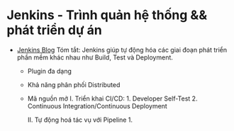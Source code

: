 # Jenkins - Trình quản hệ thống && phát triển dự án
- [Jenkins Blog](https://200lab.io/blog/jenkins-la-gi-ung-dung-jenkins-vao-cong-viec-nhu-the-nao/)
     Tóm tắt:
     Jenkins giúp tự động hóa các giai đoạn phát triển phần mềm khác nhau như Build, Test và Deployment.
     - Plugin đa dạng
     - Khả năng phân phối Distributed
     - Mã nguồn mở
        I. Triển khai CI/CD:
            1. Developer Self-Test
            2. Continuous Integration/Continuous Deployment

        II. Tự động hoá tác vụ với Pipeline
            1. 
           